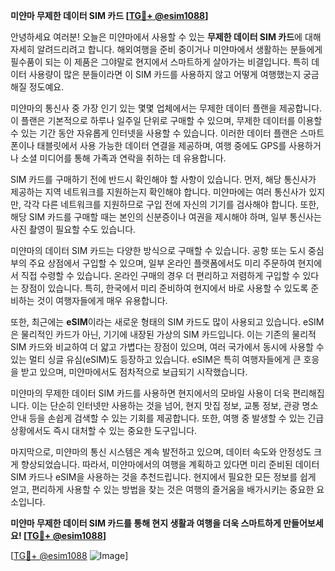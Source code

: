 **미얀마 무제한 데이터 SIM 카드 [[TG💪+ @esim1088](https://t.me/s/esim1088)]**

안녕하세요 여러분! 오늘은 미얀마에서 사용할 수 있는 **무제한 데이터 SIM 카드**에 대해 자세히 알려드리려고 합니다. 해외여행을 준비 중이거나 미얀마에서 생활하는 분들에게 필수품이 되는 이 제품은 그야말로 현지에서 스마트하게 살아가는 비결입니다. 특히 데이터 사용량이 많은 분들이라면 이 SIM 카드를 사용하지 않고 어떻게 여행했는지 궁금해질 정도예요.

미얀마의 통신사 중 가장 인기 있는 몇몇 업체에서는 무제한 데이터 플랜을 제공합니다. 이 플랜은 기본적으로 하루나 일주일 단위로 구매할 수 있으며, 무제한 데이터를 이용할 수 있는 기간 동안 자유롭게 인터넷을 사용할 수 있습니다. 이러한 데이터 플랜은 스마트폰이나 태블릿에서 사용 가능한 데이터 연결을 제공하며, 여행 중에도 GPS를 사용하거나 소셜 미디어를 통해 가족과 연락을 취하는 데 유용합니다.

SIM 카드를 구매하기 전에 반드시 확인해야 할 사항이 있습니다. 먼저, 해당 통신사가 제공하는 지역 네트워크를 지원하는지 확인해야 합니다. 미얀마에는 여러 통신사가 있지만, 각각 다른 네트워크를 지원하므로 구입 전에 자신의 기기를 검사해야 합니다. 또한, 해당 SIM 카드를 구매할 때는 본인의 신분증이나 여권을 제시해야 하며, 일부 통신사는 사진 촬영이 필요할 수도 있습니다.

미얀마의 데이터 SIM 카드는 다양한 방식으로 구매할 수 있습니다. 공항 또는 도시 중심부의 주요 상점에서 구입할 수 있으며, 일부 온라인 플랫폼에서도 미리 주문하여 현지에서 직접 수령할 수 있습니다. 온라인 구매의 경우 더 편리하고 저렴하게 구입할 수 있다는 장점이 있습니다. 특히, 한국에서 미리 준비하여 현지에서 바로 사용할 수 있도록 준비하는 것이 여행자들에게 매우 유용합니다.

또한, 최근에는 **eSIM**이라는 새로운 형태의 SIM 카드도 많이 사용되고 있습니다. eSIM은 물리적인 카드가 아닌, 기기에 내장된 가상의 SIM 카드입니다. 이는 기존의 물리적 SIM 카드와 비교하여 더 얇고 가볍다는 장점이 있으며, 여러 국가에서 동시에 사용할 수 있는 멀티 싱글 유심(eSIM)도 등장하고 있습니다. eSIM은 특히 여행자들에게 큰 호응을 받고 있으며, 미얀마에서도 점차적으로 보급되기 시작했습니다.

미얀마의 무제한 데이터 SIM 카드를 사용하면 현지에서의 모바일 사용이 더욱 편리해집니다. 이는 단순히 인터넷만 사용하는 것을 넘어, 현지 맛집 정보, 교통 정보, 관광 명소 안내 등을 손쉽게 검색할 수 있는 기회를 제공합니다. 또한, 여행 중 발생할 수 있는 긴급 상황에서도 즉시 대처할 수 있는 중요한 도구입니다.

마지막으로, 미얀마의 통신 시스템은 계속 발전하고 있으며, 데이터 속도와 안정성도 크게 향상되었습니다. 따라서, 미얀마에서의 여행을 계획하고 있다면 미리 준비된 데이터 SIM 카드나 eSIM을 사용하는 것을 추천드립니다. 현지에서 필요한 모든 정보를 쉽게 얻고, 편리하게 사용할 수 있는 방법을 찾는 것은 여행의 즐거움을 배가시키는 중요한 요소입니다.

**미얀마 무제한 데이터 SIM 카드를 통해 현지 생활과 여행을 더욱 스마트하게 만들어보세요! [[TG💪+ @esim1088](https://t.me/s/esim1088)]**

[[TG💪+ @esim1088](https://t.me/s/esim1088) ![Image](https://i.postimg.cc/Y0z9fWf4/image.png)]